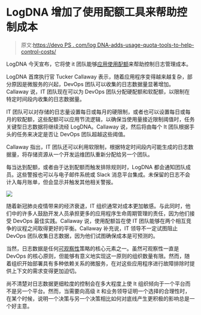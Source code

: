 # LogDNA 增加了使用配额工具来帮助控制成本

> 原文:[https://devo PS . com/log DNA-adds-usage-quota-tools-to-help-control-costs/](https://devops.com/logdna-adds-usage-quota-tools-to-help-control-costs/)

LogDNA 今天宣布，它将使 it 团队能够[应用使用配额](https://www.businesswire.com/news/home/20210304005516/en/LogDNA-Introduces-Logging-Usage-Quotas)来帮助控制日志管理成本。

LogDNA 首席执行官 Tucker Callaway 表示，随着应用程序变得越来越复杂，部分原因是微服务的兴起，DevOps 团队可以收集的日志数据量显著增加。Callaway 说，IT 团队现在可以为 DevOps 团队分配硬配额和软配额，以限制在特定时间段内收集的日志数据量。

IT 团队可以对存储的日志量设置每日或每月的硬限制，或者也可以设置每日或每月的软配额，这些配额可以应用节流逻辑，以确保当使用量接近限制阈值时，任务关键型日志数据将继续流经 LogDNA。Callaway 说，然后将由每个 It 团队根据手头的任务来决定是否让 DevOps 团队超越这些阈值。

Callaway 指出，IT 团队还可以利用软限制，根据特定时间段内可能生成的日志数据量，将存储资源从一个开发运维团队重新分配给另一个团队。

每当达到配额，或者由于达到配额而触发排除规则时，LogDNA 都会通知团队成员。这些警报也可以与电子邮件系统或 Slack 消息平台集成。未保留的日志不会计入每月账单，但会显示并触发其他相关警报。

![](../Images/0635db16150e0df0b069e112312a38da.png)

随着新冠肺炎疫情带来的经济衰退，IT 组织通常对成本更加敏感。与此同时，他们中的许多人鼓励开发人员承担更多的应用程序生命周期管理的责任，因为他们接受 DevOps 最佳实践。Callaway 说，使用配额旨在使 IT 团队能够在两个相互竞争的议程之间取得更好的平衡。Callaway 补充说，IT 领导不一定试图阻止 DevOps 团队收集日志数据，因为他们试图确保成本是可预测的。

当然，日志数据是任何[可观察性](https://devops.com/?s=observability)策略的核心元素之一。虽然可观察性一直是 DevOps 的核心原则，但能够有意义地实现这一原则的组织数量有限。然而，随着组织开始部署具有多种依赖关系的微服务，在对这些应用程序进行故障排除时提供上下文的需求变得更加迫切。

尚不清楚对日志数据更细粒度的控制会在多大程度上使 It 组织倾向于一个平台而不是另一个平台。然而，当需要向高级 it 和业务领导证明一个选择的合理性时，在某个时候，说明一个决策与另一个决策相比如何对底线产生更积极的影响总是一个好主意。